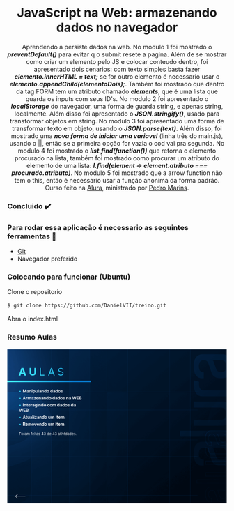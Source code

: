 <h1 align="center">JavaScript na Web: armazenando dados no navegador</h1>
<p align="center">
    Aprendendo a persiste dados na web. No modulo 1 foi mostrado o <em><strong>preventDefault()</strong></em> para evitar q o submit resete a pagina. Além de se mostrar como criar um elemento pelo JS e colocar conteudo dentro, foi apresentado dois cenarios: com texto simples basta fazer <em><strong>elemento.innerHTML = text;</strong></em> se for outro elemento é necessario usar o <em><strong>elemento.appendChild(elementoDois);</strong></em>. Também foi mostrado que dentro da tag FORM tem um atributo chamado <em><strong>elements</strong></em>, que é uma lista que guarda os inputs com seus ID's. No modulo 2 foi apresentado o <em><strong>localStorage</strong></em> do navegador, uma forma de guarda string, e apenas string, localmente. Além disso foi apresentado o <em><strong>JSON.stringify()</strong></em>, usado para transformar objetos em string. No modulo 3 foi apresentado uma forma de transformar texto em objeto, usando o <em><strong>JSON.parse(text)</strong></em>. Além disso, foi mostrado uma <em><strong>nova forma de iniciar uma variavel</strong></em> (linha três do main.js), usando o ||, então se a primeira opção for vazia o cod vai pra segunda. No modulo 4 foi mostrado o <em><strong>list.find(function())</strong></em> que retorna o elemento procurado na lista, também foi mostrado como procurar um atributo do elemento de uma lista: <em><strong>l.find(element => element.atributo === procurado.atributo)</strong></em>. No modulo 5 foi mostrado que a arrow function não tem o this, então é necessario usar a função anonima da forma padrão.
    Curso feito na <a href="https://cursos.alura.com.br/">Alura</a>, ministrado por
    <a href="https://www.linkedin.com/in/pedromarins/">Pedro Marins</a>.
</p>

### Concluido :heavy_check_mark:

### Para rodar essa aplicação é necessario as seguintes ferramentas :bookmark_tabs:

<ul>
    <li><a href="https://git-scm.com">Git</a></li>
    <li>Navegador preferido</li>
</ul>

### Colocando para funcionar (Ubuntu)

<P>Clone o repositorio</p>

```bash
$ git clone https://github.com/DanielVII/treino.git
```

<p>Abra o index.html</p>

###  Resumo Aulas

<img src="./resumoAulas.png"/>


